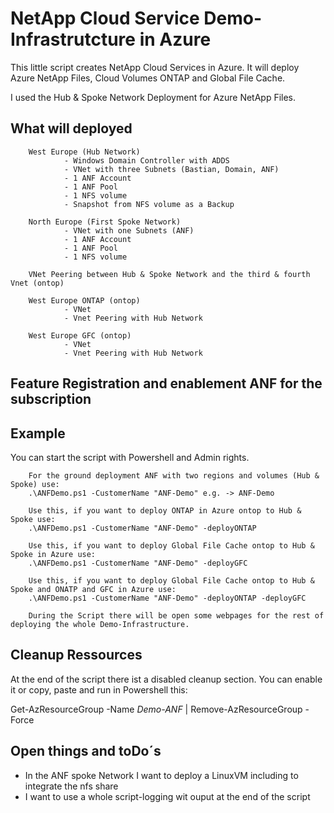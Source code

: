 # NetApp Cloud Service Demo-Infrastrutcture in Azure

This little script creates NetApp Cloud Services in Azure. It will deploy Azure NetApp Files, Cloud Volumes ONTAP and Global File Cache.

I used the Hub & Spoke Network Deployment for Azure NetApp Files.

## What will deployed
        West Europe (Hub Network)
                - Windows Domain Controller with ADDS
                - VNet with three Subnets (Bastian, Domain, ANF)
                - 1 ANF Account
                - 1 ANF Pool
                - 1 NFS volume
                - Snapshot from NFS volume as a Backup
        
        North Europe (First Spoke Network)
                - VNet with one Subnets (ANF)
                - 1 ANF Account
                - 1 ANF Pool
                - 1 NFS volume
        
        VNet Peering between Hub & Spoke Network and the third & fourth Vnet (ontop)
        
        West Europe ONTAP (ontop)
                - VNet
                - Vnet Peering with Hub Network
        
        West Europe GFC (ontop)
                - VNet
                - Vnet Peering with Hub Network


## Feature Registration and enablement ANF for the subscription



## Example
You can start the script with Powershell and Admin rights.

        For the ground deployment ANF with two regions and volumes (Hub & Spoke) use:
        .\ANFDemo.ps1 -CustomerName "ANF-Demo" e.g. -> ANF-Demo

        Use this, if you want to deploy ONTAP in Azure ontop to Hub & Spoke use:
        .\ANFDemo.ps1 -CustomerName "ANF-Demo" -deployONTAP

        Use this, if you want to deploy Global File Cache ontop to Hub & Spoke in Azure use:
        .\ANFDemo.ps1 -CustomerName "ANF-Demo" -deployGFC
        
        Use this, if you want to deploy Global File Cache ontop to Hub & Spoke and ONATP and GFC in Azure use:
        .\ANFDemo.ps1 -CustomerName "ANF-Demo" -deployONTAP -deployGFC        

        During the Script there will be open some webpages for the rest of deploying the whole Demo-Infrastructure.
        
## Cleanup Ressources
At the end of the script there ist a disabled cleanup section. You can enable it or copy, paste and run in Powershell this:

Get-AzResourceGroup -Name *Demo-ANF* | Remove-AzResourceGroup -Force


## Open things and toDo´s
- In the ANF spoke Network I want to deploy a LinuxVM including to integrate the nfs share
- I want to use a whole script-logging wit ouput at the end of the script
